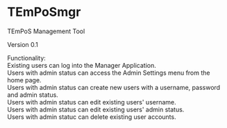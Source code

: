 # TEmPoSmgr
TEmPoS Management Tool

Version 0.1<br>

Functionality:<br>
Existing users can log into the Manager Application. <br>
Users with admin status can access the Admin Settings menu from the home page.<br>
Users with admin status can create new users with a username, password and admin status.<br>
Users with admin status can edit existing users' username.<br>
Users with admin status can edit existing users' admin status.<br>
Users with admin statuc can delete existing user accounts. <br>